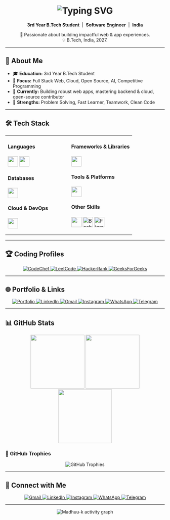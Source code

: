 <!--
  Professional GitHub Profile README for Madhuu-k
  - No banner or unnecessary animations.
  - Premium, modern icons (Shields.io, skillicons.dev, SVGs).
  - Clean, dark theme with professional arrangement.
  - Responsive, readable, and focused on your strengths and branding.
  - All sections are actionable for recruiters & collaborators.
-->

<h1 align="center">
  <img src="https://readme-typing-svg.herokuapp.com?font=Fira+Code&size=22&pause=700&color=30FDCB&center=true&vCenter=true&width=380&lines=👋+Hello%2C+I'm+Madhu;Full+Stack+Developer;Software+Engineer;Open+Source+Contributor" alt="Typing SVG" />
</h1>

<p align="center">
  <b>3rd Year B.Tech Student</b> &nbsp;|&nbsp; <b>Software Engineer</b> &nbsp;|&nbsp; <b>India</b>
</p>
<p align="center">
  🚀 Passionate about building impactful web & app experiences.<br/>
  💡 B.Tech, India, 2027.
</p>

---

## 🚀 About Me

- 🎓 <b>Education:</b> 3rd Year B.Tech Student
- 💼 <b>Focus:</b> Full Stack Web, Cloud, Open Source, AI, Competitive Programming
- 🌱 <b>Currently:</b> Building robust web apps, mastering backend & cloud, open-source contributor
- 🏅 <b>Strengths:</b> Problem Solving, Fast Learner, Teamwork, Clean Code

---

## 🛠️ Tech Stack

<table>
  <tr>
    <td valign="top" width="50%">
      <h4>Languages</h4>
      <p>
        <img src="https://skillicons.dev/icons?i=cpp,java,js,ts,python" height="32"/>
        <img src="https://skillicons.dev/icons?i=html,css" height="32"/>
      </p>
      <h4>Databases</h4>
      <p>
        <img src="https://skillicons.dev/icons?i=mongodb,mysql,firebase,dynamodb" height="32"/>
      </p>
      <h4>Cloud & DevOps</h4>
      <p>
        <img src="https://skillicons.dev/icons?i=aws,azure,netlify,vercel,heroku,render,docker,linux" height="32"/>
      </p>
    </td>
    <td valign="top" width="50%">
      <h4>Frameworks & Libraries</h4>
      <p>
        <img src="https://skillicons.dev/icons?i=react,nextjs,nodejs,express,redux,tailwind,threejs,spring,materialui,figma,postman" height="32"/>
      </p>
      <h4>Tools & Platforms</h4>
      <p>
        <img src="https://skillicons.dev/icons?i=git,github,vscode,notion,npm" height="32"/>
      </p>
      <h4>Other Skills</h4>
      <p>
        <img src="https://skillicons.dev/icons?i=linux,regex" height="32"/>
        <img src="https://cdn.jsdelivr.net/gh/devicons/devicon/icons/bash/bash-original.svg" height="32" title="Bash"/>
        <img src="https://cdn.simpleicons.org/figma/0AC97F/white" height="32" title="Figma"/>
      </p>
    </td>
  </tr>
</table>

---

## 🏆 Coding Profiles

<div align="center">
  <a href="https://www.codechef.com/users/kl_2300031496" target="_blank">
    <img src="https://img.shields.io/badge/CodeChef-%23964B00?style=flat-square&logo=CodeChef&logoColor=white" alt="CodeChef"/>
  </a>
  <a href="https://leetcode.com/u/himanshu8544/" target="_blank">
    <img src="https://img.shields.io/badge/LeetCode-FFA116?style=flat-square&logo=LeetCode&logoColor=white" alt="LeetCode"/>
  </a>
  <a href="https://www.hackerrank.com/profile/h2300031496" target="_blank">
    <img src="https://img.shields.io/badge/HackerRank-2EC866?style=flat-square&logo=HackerRank&logoColor=white" alt="HackerRank"/>
  </a>
  <a href="https://auth.geeksforgeeks.org/user/user_dm4ubxhqh8u" target="_blank">
    <img src="https://img.shields.io/badge/GeeksforGeeks-2F8D46?style=flat-square&logo=geeksforgeeks&logoColor=white" alt="GeeksForGeeks"/>
  </a>
</div>

---

## 🌐 Portfolio & Links

<div align="center">

<a href="https://madhuu-k.github.io/" target="_blank">
  <img src="https://img.shields.io/badge/Portfolio-%23000000.svg?style=for-the-badge&logo=firefox&logoColor=%23FF7139" alt="Portfolio"/>
</a>
<a href="https://www.linkedin.com/in/madhuu-k" target="_blank">
  <img src="https://img.shields.io/badge/LinkedIn-%230077B5.svg?style=for-the-badge&logo=linkedin&logoColor=white" alt="LinkedIn"/>
</a>
<a href="mailto:your.email@example.com">
  <img src="https://img.shields.io/badge/Gmail-D14836?style=for-the-badge&logo=gmail&logoColor=white" alt="Gmail"/>
</a>
<a href="https://instagram.com/___himanshu.02" target="_blank">
  <img src="https://img.shields.io/badge/Instagram-%23E4405F.svg?style=for-the-badge&logo=Instagram&logoColor=white" alt="Instagram"/>
</a>
<a href="https://wa.me/918544171582" target="_blank">
  <img src="https://img.shields.io/badge/WhatsApp-25D366?style=for-the-badge&logo=whatsapp&logoColor=white" alt="WhatsApp"/>
</a>
<a href="https://t.me/Himanshu31496" target="_blank">
  <img src="https://img.shields.io/badge/Telegram-2CA5E0?style=for-the-badge&logo=telegram&logoColor=white" alt="Telegram"/>
</a>
</div>

---

## 📊 GitHub Stats

<div align="center">
  <img src="https://github-readme-stats.vercel.app/api?username=Madhuu-k&theme=tokyonight&hide_border=false&include_all_commits=true&count_private=false" height="170"/>
  <img src="https://nirzak-streak-stats.vercel.app/?user=Madhuu-k&theme=tokyonight&hide_border=false" height="170"/>
  <img src="https://github-readme-stats.vercel.app/api/top-langs/?username=Madhuu-k&theme=tokyonight&hide_border=false&layout=compact" height="170"/>
</div>

### 🏅 GitHub Trophies

<p align="center">
  <img src="https://github-profile-trophy.vercel.app/?username=Madhuu-k&theme=juicyfresh" alt="GitHub Trophies"/>
</p>

---

## 🤝 Connect with Me

<p align="center">
  <a href="mailto:your.email@example.com" target="_blank">
    <img src="https://img.shields.io/badge/Gmail-D14836?style=for-the-badge&logo=gmail&logoColor=white" alt="Gmail"/>
  </a>
  <a href="https://www.linkedin.com/in/madhuu-k" target="_blank">
    <img src="https://img.shields.io/badge/LinkedIn-%230077B5.svg?style=for-the-badge&logo=linkedin&logoColor=white" alt="LinkedIn"/>
  </a>
  <a href="https://instagram.com/___himanshu.02" target="_blank">
    <img src="https://img.shields.io/badge/Instagram-%23E4405F.svg?style=for-the-badge&logo=Instagram&logoColor=white" alt="Instagram"/>
  </a>
  <a href="https://wa.me/918544171582" target="_blank">
    <img src="https://img.shields.io/badge/WhatsApp-25D366?style=for-the-badge&logo=whatsapp&logoColor=white" alt="WhatsApp"/>
  </a>
  <a href="https://t.me/Himanshu31496" target="_blank">
    <img src="https://img.shields.io/badge/Telegram-2CA5E0?style=for-the-badge&logo=telegram&logoColor=white" alt="Telegram"/>
  </a>
</p>

---

<p align="center">
  <img src="https://github-readme-activity-graph.vercel.app/graph?username=Madhuu-k&bg_color=0d1117&color=79ff97&line=79ff97&point=ffffff&area=true&hide_border=true" alt="Madhuu-k activity graph" />
</p>

<!--
  - All icons use skillicons.dev or direct SVG/CDN for a premium look.
  - No banner/animation, just clean, dark, modern, and professional.
  - Responsive for all devices and dark mode–friendly.
  - Replace placeholder links (portfolio, email, etc.) with your actual details.
-->
